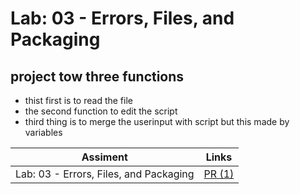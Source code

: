 # Lab: 03 - Errors, Files, and Packaging

## project tow three functions

* thist first is to read the file
* the second function to  edit the script
* third thing is to merge the userinput with script but this made by variables

| Assiment | Links                                                     |
| -------- | --------------------------------------------------------- |
| Lab: 03 - Errors, Files, and Packaging  | [PR (1)]() |